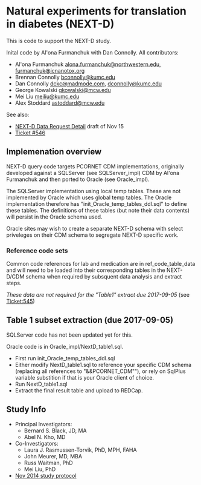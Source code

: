 # Natural experiments for translation in diabetes (NEXT-D)

This is code to support the NEXT-D study.

Inital code by Al'ona Furmanchuk with Dan Connolly.
All contributors:
 - Al'ona Furmanchuk <alona.furmanchuk@northwestern.edu>, <furmanchuk@icnanotox.org>
 - Brennan Connolly <bconnolly@kumc.edu>
 - Dan Connolly <dckc@madmode.com>, <dconnolly@kumc.edu>
 - George Kowalski <gkowalski@mcw.edu>
 - Mei Liu <meiliu@kumc.edu>
 - Alex Stoddard <astoddard@mcw.edu>

See also:

 - [NEXT-D Data Request Detail](https://informatics.gpcnetwork.org/trac/Project/attachment/ticket/539/NEXT-D_Request%20for%20Data_Detailed_12.1.16.docx) draft of Nov 15
 - [Ticket #546](https://informatics.gpcnetwork.org/trac/Project/ticket/546)



## Implemenation overview

NEXT-D query code targets PCORNET CDM implementations, originally developed against a SQLServer (see SQLServer_impl) CDM by Al'ona Furmanchuk and then ported to Oracle (see Oracle_impl).

The SQLServer implementation using local temp tables. These are not implemented by Oracle which uses global temp tables. The Oracle implementation therefore has "init_Oracle_temp_tables_ddl.sql" to define these tables. The definitions of these tables (but note their data contents) will persist in the Oracle schema used. 

Oracle sites may wish to create a separate NEXT-D schema with select priveleges on their CDM schema to segregate 
NEXT-D specific work.

### Reference code sets
Common code references for lab and medication are in ref_code_table_data and will need to be loaded into their corresponding tables in the NEXT-D/CDM schema when required by subsquent data analysis and extract steps.

_These data are not required for the "Table1" extract due 2017-09-05_ (see [Ticket:545](https://informatics.gpcnetwork.org/trac/Project/ticket/545))

## Table 1 subset extraction (due 2017-09-05)

SQLServer code has not been updated yet for this.

Oracle code is in Oracle_impl/NextD_table1.sql. 
  - First run init_Oracle_temp_tables_ddl.sql 
  - Either modify NextD_table1.sql to reference your specific CDM schema (replacing all references to "&&PCORNET_CDM""), or rely on SqlPlus variable substition if that is your Oracle client of choice.
  - Run NextD_table1.sql
  - Extract the final result table and upload to REDCap.

## Study Info

 - Principal Investigators:
   - Bernard S. Black, JD, MA
   - Abel N. Kho, MD
 - Co-Investigators:
   - Laura J. Rasmussen-Torvik, PhD, MPH, FAHA
   - John Meurer, MD, MBA
   - Russ Waitman, PhD
   - Mei Liu, PhD
 - [Nov 2014 study protocol](http://listserv.kumc.edu/pipermail/gpc-dev/attachments/20161205/83a32ac8/attachment-0001.docx)
